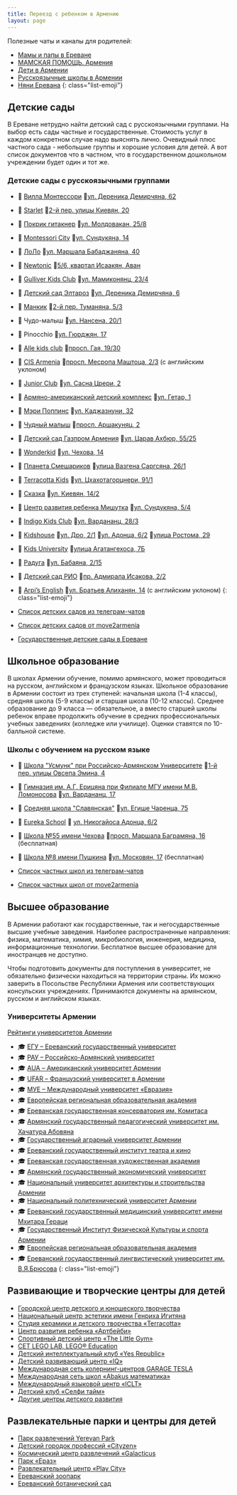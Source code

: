 ```yaml
---
title: Переезд с ребенком в Армению
layout: page
---
```


Полезные чаты и каналы для родителей:

- <i class="fa-brands fa-telegram"></i> [Мамы и папы в Ереване](https://t.me/erevanmoms)
- <i class="fa-brands fa-telegram"></i> [МАМСКАЯ ПОМОЩЬ. Армения](https://t.me/mamskayapomosch)
- <i class="fa-brands fa-telegram"></i> [Дети в Армении](https://t.me/detiarmeniya)
- <i class="fa-brands fa-telegram"></i> [Русскоязычные школы в Армении](https://t.me/ru_schools_armenia)
- <i class="fa-brands fa-telegram"></i> [Няни Еревана](https://t.me/nanny_yerevan)
{: class="list-emoji"}

## Детские сады

В Ереване нетрудно найти детский сад с русскоязычными группами. На выбор есть сады частные и государственные. Стоимость услуг в
каждом конкретном случае надо выяснять лично. Очевидный плюс частного сада - небольшие группы и хорошие условия для детей.
А вот список документов что в частном, что в государственном дошкольном учреждении будет один и тот же.

### Детские сады с русскоязычными группами

- 🧒 [Вилла Монтессори](https://villamontessori.am/ru/) 📍[ул. Дереника Демирчяна, 62](https://yandex.ru/maps/org/villa_montessori_armeniya/194682547993/)
- 🧒 [Starlet](https://starlet.am/russian/) 📍[2-й пер. улицы Киевян, 20](https://yandex.ru/maps/org/195058353829/)
- 🧒 [Покрик гитакнер](https://www.facebook.com/poqrik.gitakner) 📍[ул. Молдовакан, 25/8](https://yandex.ru/maps/10262/yerevan/house/YE0YcwFoT0QHQFpqfX5xdn1lbQ==/)
- 🧒 [Montessori City](https://www.facebook.com/montessoricityarmenia/) 📍[ул. Сундукяна, 14](https://yandex.ru/maps/org/montessory_city_kindergarden/231450424165/)
- 🧒 [ЛоЛо](https://www.facebook.com/LoLoPartez) 📍[ул. Маршала Бабаджаняна, 40](https://yandex.ru/maps/org/lolo/178049487041/)
- 🧒 [Newtonic](https://newtonic.am) 📍[5/6, квартал Исаакян, Аван](https://yandex.ru/maps/org/nyutonik/68664331222/)
- 🧒 [Gulliver Kids Club](https://www.instagram.com/gulliverkids_club/) 📍[ул. Мамиконянц, 23/4](https://yandex.ru/maps/org/gulliver/73728121327/)
- 🧒 [Детский сад Элтароз](https://www.spyur.am/ru/companies/eltaroz-kindergarten/6965) 📍[ул. Дереника Демирчяна, 6](https://yandex.ru/maps/org/detskiy_sad_eltaroz/92068792751/)
- 🧒 [Манкик](https://mankikclub.business.site) 📍[2-й пер. Туманяна, 5/3](https://yandex.ru/maps/org/mankik/21240174867/)
- 🧒 Чудо-малыш 📍[ул. Нансена, 20/1](https://yandex.ru/maps/org/chudo_malysh/241118133885/)
- 🧒 Pinocchio 📍[ул. Гюрджян, 17](https://yandex.ru/maps/org/pinocchio/106141674789/)
- 🧒 [Alle kids club](https://www.facebook.com/allekidsclub) 📍[просп. Гая, 19/30](https://yandex.ru/maps/org/destskiy_klub_alle/205671423744/)
- 🧒 [CIS Armenia](https://cisarmenia.com/en/academics/early-years-preschool/) 📍[просп. Месропа Маштоца, 2/3](https://yandex.ru/maps/org/mezhdunarodnaya_shkola_cis_armenia/66435747213/) (с английским уклоном)
- 🧒 [Junior Club](http://www.juniorclub.am) 📍[ул. Сасна Црери, 2](https://yandex.ru/maps/org/detskiy_sad_junior_club/223147279882/)
- 🧒 [Армяно-американский детский комплекс](https://move2armenia.am/detskie-sady/armyano-amerikanskij-detskij-obrazovatelnyj-kompleks/) 📍[ул. Гетар, 1](https://yandex.ru/maps/org/armyano_amerikanskiy_detskiy_obrazovatelny_kompleks/121075256085/)
- 🧒 [Мэри Поппинс](http://www.marypoppins.am/ru) 📍[ул. Каджазнуни, 32](https://yandex.ru/maps/org/meri_poppins/226997421253/)
- 🧒 [Чудный малыш](https://www.facebook.com/hrashkmankik/) 📍[просп. Аршакуняц, 2](https://yandex.ru/maps/org/chudny_malysh_/222818610889/)
- 🧒 [Детский сад Газпром Армения](https://gaus.am/ru/kindergarten/general-description6200) 📍[ул. Царав Ахбюр, 55/25](https://yandex.ru/maps/org/gazprom_armeniya_uchebno_sportivny_kompleks/191230028431/)
- 🧒 [Wonderkid](https://www.instagram.com/wonderkid.kindergarten/) 📍[ул. Чехова, 14](https://yandex.ru/maps/10262/yerevan/house/YE0Ycg9iTUIGQFpqfX10dXVlZg==/)
- 🧒 [Планета Cмешариков](https://www.facebook.com/planetasmesharikov/) 📍[улица Вазгена Саргсяна, 26/1](https://yandex.ru/maps/10262/yerevan/house/YE0YcwZiTUYOQFpqfX12d39qYQ==/inside/)
- 🧒 [Terracotta Kids](https://www.facebook.com/kidsterracotta/) 📍[ул. Цхахотагорцнери, 91/1](https://yandex.ru/maps/org/terracotta_kids/133149999353/)
- 🧒 [Сказка](https://www.facebook.com/Heqiat2012) 📍[ул. Киевян, 14/2](https://yandex.ru/maps/org/skazka/73619351742/)
- 🧒 [Центр развития ребенка Мишутка](https://www.facebook.com/mishutka.kindergarten) 📍[ул. Сундукяна, 5/4](https://yandex.ru/maps/org/mishutka/35881712484/)
- 🧒 [Indigo Kids Club](https://www.indigami.am/ru/education/early-childhood-education) 📍[ул. Вардананц, 28/3](https://yandex.ru/maps/org/indigo_kids_club/148731613227/)
- 🧒 [Kidshouse](https://www.kidshouse.am/ru) 📍[ул. Дро, 2/1](https://yandex.ru/maps/org/kids_house/111139741618/) 📍[ул. Адонца, 6/2](https://yandex.ru/maps/org/kids_house/22119614863/) 📍[улица Ростома, 29](https://yandex.ru/maps/10262/yerevan/house/YE0YcwZoS0wBQFpqfX13dn9lbA==/)
- 🧒 [Kids University](https://www.facebook.com/kids.university.am/) 📍[улица Агатангехоса, 7Б](https://yandex.ru/maps/10262/yerevan/house/YE0YcwZiSkYGQFpqfX12cnxlZA==/)
- 🧒 [Радуга](https://www.facebook.com/Детский-образовательный-центр-Raduga--222852888087272/) 📍[ул. Бабаяна, 2/15](https://yandex.ru/maps/org/detskiy_sad_raduga/92735732770/)
- 🧒 [Детский сад РИО](https://www.facebook.com/profile.php?id=100063523904867) 📍[пр. Адмирала Исакова, 2/2](https://yandex.ru/maps/10262/yerevan/house/YE0Ycg5kQEYHQFpqfX12dXxlYg==/)
- 🧒 [Arpi’s English](https://www.facebook.com/ArpisEnglish) 📍[ул. Братьев Алиханян, 14](https://yandex.ru/maps/10262/yerevan/house/YE0Ycg9hTEUGQFpqfX14eH9hZw==/) (с английским уклоном)
{: class="list-emoji"}

- [Список детских садов из телеграм-чатов](https://docs.google.com/spreadsheets/d/1KhG7HN_hVGFAKeyAmSA8nrjZzvsqSAzC7bbBvDLf34Y/edit#gid=1274525940)
- [Список детских садов от move2armenia](https://move2armenia.am/category/detskie-sady/)
- [Государственные детские сады в Ереване](https://www.spyur.am/ru/home/search/?company_name=ДЕТСКИЙ+САД+N&addres=ереван)

## Школьное образование

В школах Армении обучение, помимо армянского, может проводиться на русском, английском и французском языках. Школьное
образование в Армении состоит из трех ступеней: начальная школа (1-4 классы), средняя школа (5-9 классы) и старшая
школа (10-12 классы). Среднее образование до 9 класса — обязательное, а вместо старшей школы ребенок вправе продолжить
обучение в средних профессиональных учебных заведениях (колледже или училище). Оценки ставятся по 10-балльной системе.

### Школы с обучением на русском языке

- 🏫 [Школа "Усмунк" при Российско-Армянском Университете](https://usmunk.rau.am) 📍[1-й пер. улицы Овсепа Эмина, 4](https://yandex.ru/maps/org/shkola_usmunk_pri_rossiysko_armyanskom_universitete/29046469946/)
- 🏫 [Гимназия им. А.Г. Ерицяна при Филиале МГУ имени М.В. Ломоносова](http://school.msu.am) 📍[ул. Вардананц, 17](https://yandex.ru/maps/org/filial_mgu_im_lomonosova/28483568137/)
- 🏫 [Средняя школа "Славянская"](http://slavyanskaya.school) 📍[ул. Егише Чаренца, 75](https://yandex.ru/maps/org/ssh_slavyanskaya/89787427564/)
- 🏫 [Eureka School](https://www.facebook.com/Schooleureka/) 📍 [ул. Никогайоса Адонца, 6/2](https://yandex.ru/maps/org/eureka_school/86918007298/)
- 🏫 [Школа №55 имени Чехова](https://chekhov.am) 📍[просп. Маршала Баграмяна, 16](https://yandex.ru/maps/org/yerevanskaya_osnovnaya_shkola_55_imeni_antona_chekhova/137061266394/) (бесплатная)
- 🏫 [Школа №8 имени Пушкина](http://pushkinschool.am/ru) 📍[ул. Московян, 17](https://yandex.ru/maps/org/shkola_8_imeni_aleksandra_pushkina/61720908707/) (бесплатная)

- [Список частных школ из телеграм-чатов](https://docs.google.com/spreadsheets/d/1xrgKEiE5wpg5WahWPCHLLnpb3MEdGPfK2xv3sDS585Y/edit#gid=1274525940)
- [Список частных школ от move2armenia](https://move2armenia.am/category/shkoly/)

## Высшее образование

В Армении работают как государственные, так и негосударственные высшие учебные заведения. Наиболее распространенные
направления: физика, математика, химия, микробиология, инженерия, медицина, информационные технологии. Бесплатное
высшее образование для иностранцев не доступно.

Чтобы подготовить документы для поступления в университет, не обязательно физически находиться на территории страны.
Их можно заверить в Посольстве Республики Армения или соответствующих консульских учреждениях. Принимаются
документы на армянском, русском и английском языках.

### Университеты Армении

[Рейтинги университетов Армении](https://www.universityguru.ru/universitety--armenia)

- 🎓 [ЕГУ – Ереванский государственный университет](http://ysu.am/main/ru)
- 🎓 [РАУ – Российско-Армянский университет](https://rau.am)
- 🎓 [AUA – Американский университет Армении](https://aua.am)
- 🎓 [UFAR – Французский университет в Армении](https://www.ufar.am)
- 🎓 [МУЕ – Международный университет «Евразия»](https://www.eiu.am/ru/nachalo/)
- 🎓 [Европейская региональная образовательная академия](http://eua.am/en/)
- 🎓 [Ереванская государственная консерватория им. Комитаса](https://www.spyur.am/ru/companies/yerevan-state-conservatory-named-after-komitas/1637)
- 🎓 [Армянский государственный педагогический университет им. Хачатура Абовяна](https://aspu.am/ru/)
- 🎓 [Государственный аграрный университет Армении](https://anau.am/ru/)
- 🎓 [Ереванский государственный институт театра и кино](https://ysitc.am)
- 🎓 [Ереванская государственная художественная академия](http://safa.am)
- 🎓 [Армянский государственный экономический университет](https://asue.am)
- 🎓 [Национальный университет архитектуры и строительства Армении](https://nuaca.am/?lang=ru)
- 🎓 [Национальный политехнический университет Армении](https://polytech.am/ru/home/)
- 🎓 [Ереванский государственный медицинский университет имени Мхитара Гераци](https://www.ysmu.am)
- 🎓 [Государственный Институт Физической Культуры и спорта Армении](https://sportedu.am/?lang=ru)
- 🎓 [Европейская региональная образовательная академия](http://eua.am/ru/)
- 🎓 [Ереванский государственный лингвистический университет им. В.Я.Брюсова](https://brusov.am/ru/)
{: class="list-emoji"}

## Развивающие и творческие центры для детей

- [Городской центр детского и юношеского творчества](https://www.spyur.am/ru/companies/yerevan-children-and-youth-creative-civil-centre/6985) 
- [Национальный центр эстетики имени Генриха Игитяна](https://www.facebook.com/NCAArmenia)
- [Студия керамики и детского творчества «Terracotta»](http://terracotta.am/?lang=ru)
- [Центр развития ребенка «Артбейби»](https://www.artbaby.am)
- [Спортивный детский центр «The Little Gym»](https://yerevan.thelittlegym.eu/home)
- [CET LEGO LAB, LEGO® Education](https://www.facebook.com/cetlegolab/)
- [Детский интеллектуальный клуб «Yes Republic»](http://www.yesrepublic.am/ru/index.html)
- [Детский развивающий центр «IQ»](https://iqcenter.am/?lang=rus)
- [Международная сеть колернинг-центров GARAGE TESLA](https://www.garagetesla.com)
- [Международная сеть школ «Abakus математика»](https://abakus-center.ru/branches/erevan)
- [Международный языковой центр «ICLT»](https://iclt.am/en/)
- [Детский клуб «Селфи тайм»](https://www.facebook.com/SelfieTimeStudio)
- [Другие центры детского развития](https://www.spyur.am/ru/yellow_pages/yp/1354)

## Развлекательные парки и центры для детей

- [Парк развлечений Yerevan Park](https://yerevanpark.am/en)
- [Детский городок профессий «Cityzen»](https://cityzen.am/ru/)
- [Космический центр развлечений «Galacticus](https://galacticus.am/ru/)
- [Парк «Ераз»](https://yerazpark.am/ru/)
- [Развлекательный центр «Play City»](https://playcity.am/ru/)
- [Ереванский зоопарк](http://yerevanzoo.am)
- [Ереванский ботанический сад](https://www.facebook.com/yerevanbotanicalgarden/)
